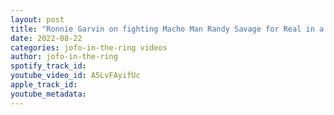 ```yaml
---
layout: post
title: "Ronnie Garvin on fighting Macho Man Randy Savage for Real in a Tiger Conway Jr Leaping Lanny match"
date: 2022-08-22
categories: jofo-in-the-ring videos
author: jofo-in-the-ring
spotify_track_id: 
youtube_video_id: A5LvFAyifUc
apple_track_id: 
youtube_metadata: 
---
```

